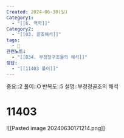 ```yaml
---
Created: 2024-06-30(일)
Category1:
  - "[[6. 역학]]"
Category2:
  - "[[03. 골조해석]]"
tags:
  - 🧮
관련노트:
  - "[[B34. 부정정구조물의 해석]]"
정답:
  - "[[11403 풀이]]"
---
```

중요::2
풀이::O
반복도::5
설명::부정정골조의 해석
#  11403
![[Pasted image 20240630171214.png]]
